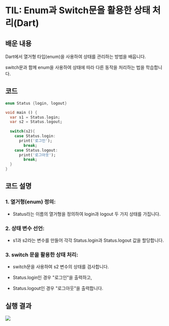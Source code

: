 # TIL: Enum과 Switch문을 활용한 상태 처리(Dart)
## 배운 내용
Dart에서 열거형 타입(enum)을 사용하여 상태를 관리하는 방법을 배웁니다.

switch문과 함께 enum을 사용하여 상태에 따라 다른 동작을 처리하는 법을 학습합니다.
## 코드
```dart
enum Status {login, logout}

void main () {
  var s1 = Status.login;
  var s2 = Status.logout;
 
  switch(s2){
    case Status.login:
      print('로그인');
        break;
    case Status.logout:
      print('로그아웃');
        break;
  }
}
```
## 코드 설명
### 1. 열거형(enum) 정의:

- Status라는 이름의 열거형을 정의하여 login과 logout 두 가지 상태를 가집니다.

### 2. 상태 변수 선언:

- s1과 s2라는 변수를 만들어 각각 Status.login과 Status.logout 값을 할당합니다.

### 3. switch 문을 활용한 상태 처리:

- switch문을 사용하여 s2 변수의 상태를 검사합니다.

- Status.login인 경우 "로그인"을 출력하고,

- Status.logout인 경우 "로그아웃"을 출력합니다.
## 실행 결과
![](https://github.com/YOUHEETAE/mygit/blob/main/%ED%99%94%EB%A9%B4%20%EC%BA%A1%EC%B2%98%202025-03-31%20225531.jpg)

